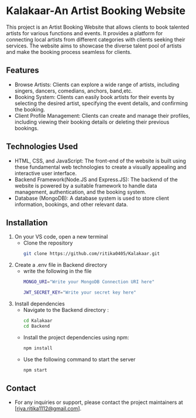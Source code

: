 # Kalakaar-An Artist Booking Website
This project is an Artist Booking Website that allows clients to book talented artists for various functions and events. It provides a platform for connecting local artists from different categories with clients seeking their services. The website aims to showcase the diverse talent pool of artists and make the booking process seamless for clients.
## Features
* Browse Artists: Clients can explore a wide range of artists, including singers, dancers, comedians, anchors, band,etc. 
* Booking System: Clients can easily book artists for their events by selecting the desired artist, specifying the event details, and confirming the booking. 
* Client Profile Management: Clients can create and manage their profiles, including viewing their booking details or deleting their previous bookings.
## Technologies Used
* HTML, CSS, and JavaScript: The front-end of the website is built using these fundamental web technologies to create a visually appealing and interactive user interface.
* Backend Framework(Node.JS and Express.JS): The backend of the website is powered by a suitable framework to handle data management, authentication, and the booking system.
* Database (MongoDB): A database system is used to store client information, bookings, and other relevant data.
## Installation
1. On your VS code, open a new terminal
   - Clone the repository 
      ```sh
     git clone https://github.com/ritika0405/Kalakaar.git
     ```
2.  Create a .env file in Backend directory
    - write the following in the file
       ```sh
      MONGO_URI="Write your MongoDB Connection URI here"
      ```
       ```sh
      JWT_SECRET_KEY="Write your secret key here"
      ```
3. Install dependencies
   - Navigate to the Backend directory :
      ```bash
     cd Kalakaar
     cd Backend
     ```
   - Install the project dependencies using npm:
     ```bash
     npm install
     ```
   - Use the following command to start the server
      ```bash
     npm start
     ```
## Contact
- For any inquiries or support, please contact the project maintainers at [riya.ritika1112@gmail.com].